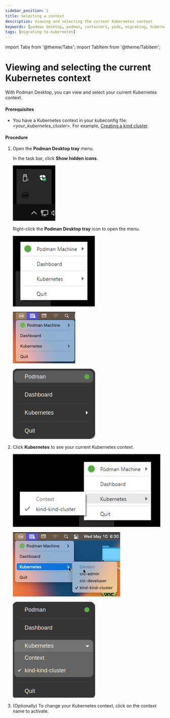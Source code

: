```yaml
---
sidebar_position: 2
title: Selecting a context
description: Viewing and selecting the current Kubernetes context
keywords: [podman desktop, podman, containers, pods, migrating, kubernetes]
tags: [migrating-to-kubernetes]
---
```


import Tabs from '@theme/Tabs';
import TabItem from '@theme/TabItem';

# Viewing and selecting the current Kubernetes context

With Podman Desktop, you can view and select your current Kubernetes context.

#### Prerequisites

- You have a Kubernetes context in your kubeconfig file: _<your_kubernetes_cluster>_.
  For example, [Creating a kind cluster](../onboarding/kubernetes/kind/creating-a-kind-cluster).

#### Procedure

1. Open the **Podman Desktop tray** menu.

   <Tabs groupId="operating-systems">
   <TabItem value="win" label="Windows">

   In the task bar, click **Show hidden icons**.

   ![Podman Desktop tray](img/tray-icon-on-windows-10.png)

   Right-click the **Podman Desktop tray** icon to open the menu.

   ![Podman Desktop tray](img/tray-main-menu-on-windows-10.png)

   </TabItem>
   <TabItem value="mac" label="macOS">

   ![Podman Desktop tray](img/tray-main-menu-on-macos.png)

   </TabItem>
   <TabItem value="linux" label="Linux">

   ![Podman Desktop tray](img/tray-main-menu-on-linux.png)

   </TabItem>

   </Tabs>

1. Click **Kubernetes** to see your current Kubernetes context.

   <Tabs groupId="operating-systems">
   <TabItem value="win" label="Windows">

   ![Podman Desktop tray](img/tray-kubernetes-on-windows-10.png)

   </TabItem>
   <TabItem value="mac" label="macOS">

   ![Podman Desktop tray](img/tray-kubernetes-on-macos.png)

   </TabItem>
   <TabItem value="linux" label="Linux">

   ![Podman Desktop tray](img/tray-kubernetes-on-linux.png)

   </TabItem>

   </Tabs>

1. (Optionally) To change your Kubernetes context, click on the context name to activate.
